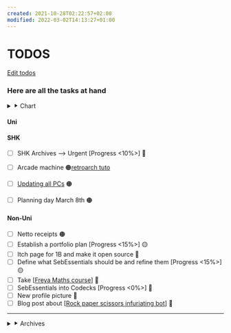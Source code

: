```yaml
---
created: 2021-10-28T02:22:57+02:00
modified: 2022-03-02T14:13:27+01:00
---
```


# TODOS

[Edit todos](https://github.com/Glaas/RadWeb/edit/master/todo.md)

### Here are all the tasks at hand

<details>

<summary> ⯈ Chart</summary>

- [ ] -- Pending

✅ - Done  
🔴 - Urgent  
🟠 - Almost urgent  
🟡 - Not urgent  
🔵 - Long term

</details>

<div class="box">

#### Uni


</div>

<div class="box">

#### SHK

- [ ] SHK Archives --> Urgent [Progress <10%>] 🔴  
- [ ] Arcade machine 🟠[retroarch tuto](https://www.howtogeek.com/260274/how-to-set-up-retroarch-the-ultimate-all-in-one-retro-games-emulator/)

- [ ] [Updating all PCs](https://teams.microsoft.com/l/message/19:3708c917a44c44b0b33e0b7b31607236@thread.skype/1645793106624?tenantId=b4b62109-b5e5-499a-a5da-97f68d962343&groupId=a987bfb2-9054-4e9c-9bd1-1a2864a93c08&parentMessageId=1645793106624&teamName=GD%20Orga&channelName=SHK%20BER&createdTime=1645793106624) 🟠
- [ ] Planning day March 8th 🟠

</div>

<div class="box">

#### Non-Uni

- [ ] Netto receipts 🟠
- [ ] Establish a portfolio plan [Progress <15%>] 🟡
- [ ] Itch page for 1B and make it open source 🔵
- [ ] Define what SebEssentials should be and refine them [Progress <15%>] 🟡
- [ ] Take [[Freya Maths course]] 🔵
- [ ] SebEssentials into Codecks [Progress <0%>] 🔵
- [ ] New profile picture 🔵
- [ ] Blog post about [[Rock paper scissors infuriating bot]] 🔵

</div>

---

<details>
<summary>⯈ Archives</summary>

<div class="grey">

  
- [x] Updating <a href="https://teams.microsoft.com/l/message/19:3708c917a44c44b0b33e0b7b31607236@thread.skype/1645792796970?tenantId=b4b62109-b5e5-499a-a5da-97f68d962343&groupId=a987bfb2-9054-4e9c-9bd1-1a2864a93c08&parentMessageId=1645792796970&teamName=GD%20Orga&channelName=SHK%20BER&createdTime=1645792796970">Credits the game</a> 🟠 
  
- [x] Reply to work extension email and sign contract 🔴  
  
- [x] Updating [Unity Templates](https://teams.microsoft.com/l/message/19:3708c917a44c44b0b33e0b7b31607236@thread.skype/1645793014517?tenantId=b4b62109-b5e5-499a-a5da-97f68d962343&groupId=a987bfb2-9054-4e9c-9bd1-1a2864a93c08&parentMessageId=1645793014517&teamName=GD%20Orga&channelName=SHK%20BER&createdTime=1645793014517) 🟠  
  
- [x] Register for classes 🔴  
- [x] Make todo list website prettier and more organized 🔵  
- [x] Message to Danae 🟠  
- [x] Pay rent 🔴  
- [x] Appeler mamie Enza pour chèque 🔴  
- [✅] Fetch Semesterticket 🟠  
- [✅ ] Go to Muji 🟡  
- [✅] Go to Samsung 🟡  
- Regarder les salles d'escalade a Berlin  

- ✅ Tools and Technology platformer --> Feb 1st [Progress <100%>]
- ✅ Tools and technology documentation --> Feb 1st [Progress <100%>]
- ✅ SHK Arcade --> Jan 19th [Progress <0%>]
- ✅ SHK Flaschenposte --> Jan 19th [Progress <50%>]

---

- ✅ Remote Controlled process journal --> Feb 1st [Progress <100%>]
- ✅ Remote Controlled design feature --> Jan 18th [Progress <100%>]
- ✅ Remote controlled; prepare argumentation for grading talks --> Jan 25th [Progress <100%>]

---

- ✅ Juice process journal --> Feb 1st [Progress <70%>]
- ✅ Juice progress --> Jan 20th [Progress <100%>]
- ✅ Juice presentation --> Jan 25th, 16:00 [Progress <20%>]
- ✅ Seminar paper on the Humboldt Forum --> Feb 1st [Progress <100%>]

</div>

</details>

[//begin]: # "Autogenerated link references for markdown compatibility"
[Freya Maths course]: <Technical tools and things/Maths/Freya Maths course.md> "Freya Maths course"
[Rock paper scissors infuriating bot]: <Rock paper scissors infuriating bot.md> "Rock paper scissors infuriating bot"
[//end]: # "Autogenerated link references"
